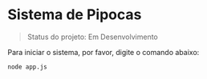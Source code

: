 <h1>Sistema de Pipocas</h1>

> Status do projeto: Em Desenvolvimento

Para iniciar o sistema, por favor, digite o comando abaixo:
```
node app.js
```
